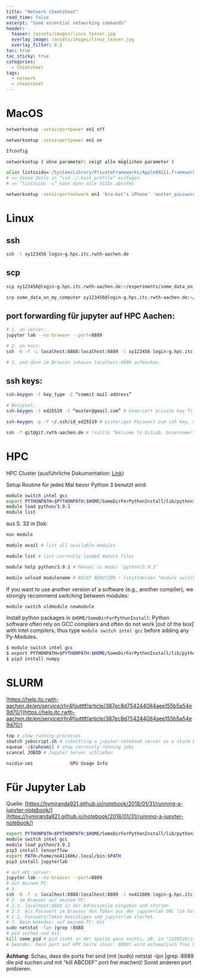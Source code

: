 ```yaml
---
title: "Network Cheatsheet"
read_time: false
excerpt: "Some essential networking commands"
header:
  teaser: /assets/images/linux_teaser.jpg
  overlay_image: /assets/images/linux_teaser.jpg
  overlay_filter: 0.5 
toc: true
toc_sticky: true
categories:
  - Cheatsheet
tags:
  - network
  - cheatsheet
---
```


# MacOS

```bash
networksetup -setairportpower en1 off

networksetup -setairportpower en1 on

Ifconfig

networksetup ( ohne parameter: zeigt alle möglichen parameter )

alias listssids='/System/Library/PrivateFrameworks/Apple80211.framework/Versions/Current/Resources/airport /usr/local/bin/airport' # (Achtung: ‘ und nicht “ als Anführungszeichen benutzen!)
# => diese Zeile in “vim ~/.bash_profile” einfügen
# => “listssids -s” kann dann alle SSIDs abrufen

networksetup -setairportnetwork en1 'bra-ket’s iPhone' 'muster_password' # (Achtung: das alt-Apostroph in “bra-ket’s” muss über <cmd> + <shift> + < ‘ > eingegeben werden)
```

# Linux

## ssh

```bash
ssh -l xy123456 login-g.hpc.itc.rwth-aachen.de
```

## scp

```bash
scp xy123456@login-g.hpc.itc.rwth-aachen.de:~/experiments/some_data_on_remote_computer .

scp some_data_on_my_computer xy123456@login-g.hpc.itc.rwth-aachen.de:~/experiments/
```

## port forwarding für jupyter auf HPC Aachen:

```bash
# 1. on server: 
jupyter lab --no-browser --port=8889

# 2. on host: 
ssh -N -f -L localhost:8888:localhost:8889 -l xy123456 login-g.hpc.itc.rwth-aachen.de

# 3. und dann im Browser zuhause localhost:8888 aufmachen.
```

## ssh keys:

```bash
ssh-keygen -t key_type -C “commit mail address”

# Beispiel:
ssh-keygen -t ed25519 -C “muster@gmail.com” # Generiert private key file “id_ed25519” und public key file “id_ed25519.pub” in ~/.ssh/ (per default)

ssh-keygen -p -f ~/.ssh/id_ed25519 # bisheriges Passwort zum ssh key, der sich in id_ed25519 befindet, ändern 

ssh -T git@git.rwth-aachen.de # (sollte “Welcome to GitLab, @username!” ausgeben)
```

# HPC

HPC Cluster
(ausführliche Dokumentation: [Link](https://capi.sabio.itc.rwth-aachen.de/documents/0962a984657bb2e901657bc9e2810004/1jifm42ljvvhw/c010e5a1bed64d79aa9dd1fc62838bb0/primer-8.4.0.pdf))

Setup Routine für jedes Mal bevor Python 3 benutzt wird:

```bash
module switch intel gcc
export PYTHONPATH=$PYTHONPATH:$HOME/SomeDirForPythonInstall/lib/python3.9.1/site-packages
module load python/3.9.1
module list
```

aus S. 32 in Dok:

```bash
man module

module avail # list all available modules

module list # list currently loaded module files

module help python/3.9.1 # Manual zu modul ‘python/3.9.1’

module unload modulename # NICHT BENUTZEN ! (stattdessen “module switch” s.u.)
```

If you want to use another version of a software (e.g., another compiler), we strongly recommend switching between modules:

```bash
module switch oldmodule newmodule
```

Install python packages in `$HOME/SomeDirForPythonInstall`:
Python software often rely on GCC compilers and often do not work [out of the box] with Intel compilers; thus type `module switch intel gcc` before adding any Py-Modules.

```bash
$ module switch intel gcc
$ export PYTHONPATH=$PYTHONPATH:$HOME/SomeDirForPythonInstall/lib/python3.9.1/site-packages
$ pip3 install numpy
```

# SLURM

[https://help.itc.rwth-aachen.de/en/service/rhr4fjjutttf/article/387ec8d754244084aee155b5a54e9d70/](https://help.itc.rwth-aachen.de/en/service/rhr4fjjutttf/article/387ec8d754244084aee155b5a54e9d70/)

```bash
top # show running processes
sbatch jobscript.sh # submitting a jupyter-notebook server as a slurm batch job
squeue -u$(whoami) # show currently running jobs
scancel JOBID # Jupyter Server schließen
```

```bash
nvidia-smi				GPU Usage Info
```

# Für Jupyter Lab

Quelle: [https://ljvmiranda921.github.io/notebook/2018/01/31/running-a-jupyter-notebook/](https://ljvmiranda921.github.io/notebook/2018/01/31/running-a-jupyter-notebook/)

```bash
export PYTHONPATH=$PYTHONPATH:$HOME/SomeDirForPythonInstall/lib/python3.9.1/site-packages
module switch intel gcc
module load python/3.9.1
pip3 install tensorflow
export PATH=/home/no411606/.local/bin:$PATH
pip3 install jupyterlab
```

```bash
# auf HPC server: 
jupyter lab --no-browser --port=8889
# auf meinem PC:
# 1. 
ssh -N -f -L localhost:8888:localhost:8889 -l no411606 login-g.hpc.itc.rwth-aachen.de (nur ausführen. Dieser command gibt keinen Output im Terminal !)
# 2. im Browser auf meinem PC:
# 2.1. localhost:8888 in der Adresszeile eingeben und starten
# 2.2. Als Passwort im Browser den Token aus der jupyterlab URL (im Output zum command “jupyter lab --no-browser --port=8889”) im HPC Terminal rauskopieren und einfügen
# 2.3. Passwort/Token bestätigen und jupyterlab startet.
# 3. Beim beenden: auf meinem PC: mit 
sudo netstat -lpn |grep :8888 
# pid suchen und mit 
kill some_pid # pid steht in der Spalte ganz rechts, zB. in "1239526/ssh" ist die pid vor dem slash
# beenden. Denn port auf HPC Seite (hier: 8889) wird automatisch frei beim Beenden von jupyter, aber port auf meinem PC (hier: 8888) nicht!
```
**Achtung**: Schau, dass die ports frei sind (mit (sudo) netstat -lpn |grep :8889 die pid suchen und mit “kill ABCDEF” port frei machen)! Sonst anderen port probieren.
